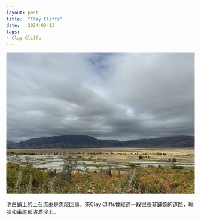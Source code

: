 ```yaml
---
layout: post
title:  "Clay Cliffs"
date:   2024-03-13
tags:
- Clay Cliffs
---
```

![Clay Cliffs](/media/2024-03-13-Clay-Cliffs.jpeg)

明白鎮上的土石流車是怎麼回事。來Clay Cliffs會經過一段很長非鋪裝的道路，輪胎和車尾都沾滿沙土。